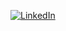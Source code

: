 [![LinkedIn](https://img.shields.io/badge/LinkedIn-%230077B5.svg?logo=linkedin&logoColor=white)](http://linkedin.com/in/arutchezhian-c)
